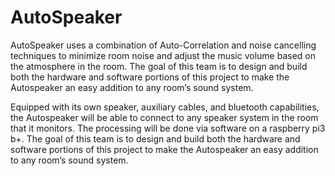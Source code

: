 # AutoSpeaker

AutoSpeaker uses a combination of Auto-Correlation and noise cancelling techniques to minimize room noise and adjust the music volume based on the atmosphere in the room. The goal of this team is to design and build both the hardware and software portions of this project to make the Autospeaker an easy addition to any room’s sound system.

Equipped with its own speaker, auxiliary cables, and bluetooth capabilities, the Autospeaker will be able to connect to any speaker system in the room that it monitors. The processing will be done via software on a raspberry pi3 b+. The goal of this team is to design and build both the hardware and software portions of this project to make the Autospeaker an easy addition to any room’s sound system. 
